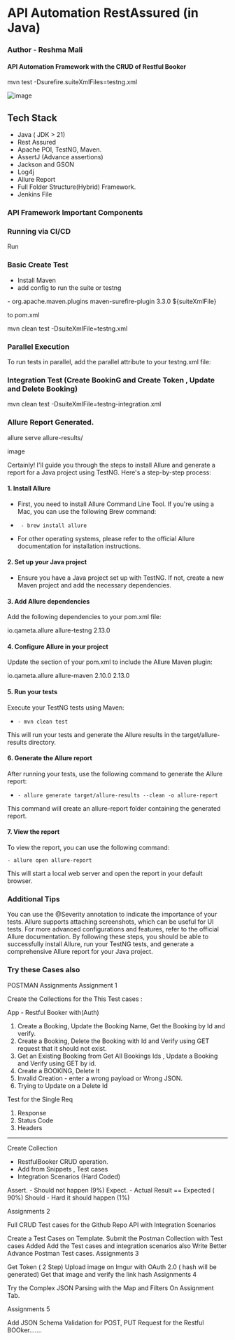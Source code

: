 # API Automation RestAssured (in Java)

### Author - Reshma Mali

#### API Automation Framework with the CRUD of Restful Booker

mvn test -Dsurefire.suiteXmlFiles=testng.xml

![image](https://github.com/user-attachments/assets/7228638e-184b-4084-b1a4-afed0a1d8cb9)


## Tech Stack

- Java ( JDK > 21)
- Rest Assured
- Apache POI, TestNG, Maven.
- AssertJ (Advance assertions)
- Jackson and GSON
- Log4j
- Allure Report
- Full Folder Structure(Hybrid) Framework.
- Jenkins File

### API Framework Important Components

### Running via CI/CD

Run

### Basic Create Test

- Install Maven
- add config to run the suite or testng

-<plugins>
<plugin>
<groupId>org.apache.maven.plugins</groupId>
<artifactId>maven-surefire-plugin</artifactId>
<version>3.3.0</version>
<configuration>
<suiteXmlFiles>
<suiteXmlFile>${suiteXmlFile}</suiteXmlFile>
</suiteXmlFiles>
</configuration>
</plugin>
</plugins>
</build>

to pom.xml

mvn clean test -DsuiteXmlFile=testng.xml

### Parallel Execution
To run tests in parallel, add the parallel attribute to your testng.xml file:

<suite name="All Test Suite" parallel="methods" thread-count="2">

### Integration Test (Create BookinG and Create Token , Update and Delete Booking)
mvn clean test -DsuiteXmlFile=testng-integration.xml

###   Allure Report Generated.
allure serve allure-results/

image

Certainly! I'll guide you through the steps to install Allure and generate a report for a Java project using TestNG.
Here's a step-by-step process:

#### 1. Install Allure 
- First, you need to install Allure Command Line Tool. If you're using a Mac, you can use the following Brew command:
-      - brew install allure 
- For other operating systems, please refer to the official Allure documentation for installation instructions.

#### 2. Set up your Java project
   - Ensure you have a Java project set up with TestNG. If not, create a new Maven project and add the necessary
   dependencies.

#### 3. Add Allure dependencies
   Add the following dependencies to your pom.xml file:

<dependency>
    <groupId>io.qameta.allure</groupId>
    <artifactId>allure-testng</artifactId>
    <version>2.13.0</version>
</dependency>

#### 4. Configure Allure in your project
Update the <build> section of your pom.xml to include the Allure Maven plugin:

<build>
    <plugins>
        <plugin>
            <groupId>io.qameta.allure</groupId>
            <artifactId>allure-maven</artifactId>
            <version>2.10.0</version>
            <configuration>
                <reportVersion>2.13.0</reportVersion>
            </configuration>
        </plugin>
    </plugins>
</build>

#### 5. Run your tests
Execute your TestNG tests using Maven:

-     - mvn clean test
This will run your tests and generate the Allure results in the target/allure-results directory.

#### 6. Generate the Allure report
   After running your tests, use the following command to generate the Allure report:

-     - allure generate target/allure-results --clean -o allure-report
This command will create an allure-report folder containing the generated report.

#### 7. View the report
   To view the report, you can use the following command:

    - allure open allure-report
This will start a local web server and open the report in your default browser.

### Additional Tips
You can use the @Severity annotation to indicate the importance of your tests.
Allure supports attaching screenshots, which can be useful for UI tests.
For more advanced configurations and features, refer to the official Allure documentation.
By following these steps, you should be able to successfully install Allure, run your TestNG tests, and generate a
comprehensive Allure report for your Java project.

### Try these Cases also
POSTMAN Assignments Assignment 1

Create the Collections for the This Test cases :

App - Restful Booker with(Auth)

1. Create a Booking, Update the Booking Name, Get the Booking by Id and verify. 
2. Create a Booking, Delete the Booking with Id and Verify using GET request that it should not exist. 
3. Get an Existing Booking from Get All Bookings Ids , Update a Booking and Verify using GET by id. 
4. Create a BOOKING, Delete It 
5. Invalid Creation - enter a wrong payload or Wrong JSON. 
6. Trying to Update on a Delete Id 

Test for the Single Req

  1. Response 
  2. Status Code
  3. Headers

------------

Create Collection

- RestfulBooker CRUD operation. 
- Add from Snippets , Test cases 
- Integration Scenarios (Hard Coded)

Assert. - Should not happen (9%) Expect. - Actual Result == Expected ( 90%) Should - Hard it should happen (1%)

Assignments 2

Full CRUD Test cases for the Github Repo API with Integration Scenarios

Create a Test Cases on Template.
Submit the Postman Collection with Test cases Added
Add the Test cases and integration scenarios also
Write Better Advance Postman Test cases.
Assignments 3

Get Token ( 2 Step)
Upload image on Imgur with OAuth 2.0 ( hash will be generated)
Get that image and verify the link hash
Assignments 4

Try the Complex JSON Parsing with the Map and Filters On Assignment Tab.

Assignments 5

Add JSON Schema Validation for POST, PUT Request for the Restful BOOker.......
